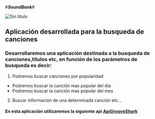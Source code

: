 #***SoundBank***#


   ![Sin titulo](http://www.inthedarkradio.org/wp-content/uploads/2010/09/the-sound-bank-logo-6.jpg) 

## **Aplicación desarrollada para la busqueda de canciones** ##

### Desarrollaremos una aplicación destinada a la busqueda de canciones,títulos etc, en función de los parámetros de busqueda es decir: ###


1. Podremos buscar canciones por popularidad
  * Podremos buscar la canción mas popular del dia
  * Podremos buscar la canción mas popular del mes
2. Buscar información de una determinada canción etc...

#### En esta aplicación utilizaremos la siguiente api [ApiGrooveShark](http://developers.grooveshark.com/docs/public_api/v3/) ####

